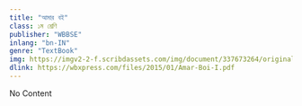 ```yaml
---
title: "আমার বই"
class: ১ম শ্রেণি
publisher: "WBBSE"
inlang: "bn-IN"
genre: "TextBook"
img: https://imgv2-2-f.scribdassets.com/img/document/337673264/original/a1b00634c6/1703305328?v=1
dlink: https://wbxpress.com/files/2015/01/Amar-Boi-I.pdf
---
```

No Content 
